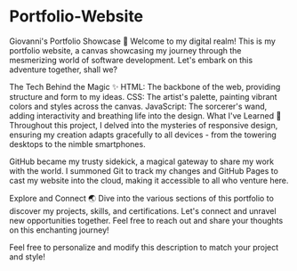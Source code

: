 # Portfolio-Website
Giovanni's Portfolio Showcase 🚀
Welcome to my digital realm! This is my portfolio website, a canvas showcasing my journey through the mesmerizing world of software development. Let's embark on this adventure together, shall we?

The Tech Behind the Magic ✨
HTML: The backbone of the web, providing structure and form to my ideas.
CSS: The artist's palette, painting vibrant colors and styles across the canvas.
JavaScript: The sorcerer's wand, adding interactivity and breathing life into the design.
What I've Learned 🌱
Throughout this project, I delved into the mysteries of responsive design, ensuring my creation adapts gracefully to all devices - from the towering desktops to the nimble smartphones.

GitHub became my trusty sidekick, a magical gateway to share my work with the world. I summoned Git to track my changes and GitHub Pages to cast my website into the cloud, making it accessible to all who venture here.

Explore and Connect 🌏
Dive into the various sections of this portfolio to discover my projects, skills, and certifications. Let's connect and unravel new opportunities together. Feel free to reach out and share your thoughts on this enchanting journey!

Feel free to personalize and modify this description to match your project and style!
